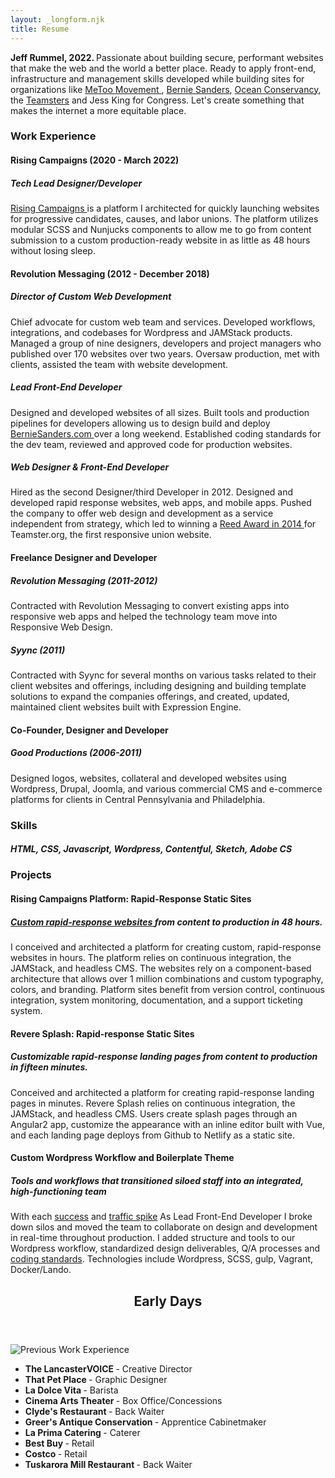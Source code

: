 ```yaml
---
layout: _longform.njk
title: Resume
---
```


<aside class="long__body--led">
  <p> <strong>Jeff Rummel, 2022. </strong>Passionate about building secure, performant websites that make the web and the world a better place. Ready to apply front-end, infrastructure and management skills developed while building sites for organizations like  <a href="https://metoomvmt.org/" rel="noreferrer prefetch" target="_blank">MeToo Movement </a>, <a href="https://revolutionmessaging.com/cases/bernie-2016/" rel="noreferrer prefetch" target="_blank">Bernie Sanders</a>, <a href="https://oceanconservancy.org" rel="noreferrer prefetch" target="_blank">Ocean Conservancy</a>, the  <a href="https://teamster.org" rel="noreferrer prefetch" target="_blank">Teamsters</a> and Jess King for Congress. Let's create something that makes the internet a more equitable place.</p>
</aside>

### Work Experience
<article class="long__body--copy" id="experience">

#### Rising Campaigns (2020 - March 2022)
##### Tech Lead Designer/Developer

<a href="//risingcampaigns.com" rel="noreferrer prefetch" target="_blank">Rising Campaigns </a>is a platform I architected for quickly launching websites for progressive candidates, causes, and labor unions. The platform utilizes modular SCSS and Nunjucks components to allow me to go from content submission to a custom production-ready website in as little as 48 hours without losing sleep.</p>
#### Revolution Messaging (2012 - December 2018)
##### Director of Custom Web Development

Chief advocate for custom web team and services. Developed workflows, integrations, and codebases for Wordpress and JAMStack products. Managed a group of nine designers, developers and project managers who published over 170 websites over two years. Oversaw production, met with clients, assisted the team with website development.</p>
##### Lead Front-End Developer

Designed and developed websites of all sizes. Built tools and production pipelines for developers allowing us to design build and deploy <a href="https://berniesanders.com" rel="noreferrer prefetch" target="_blank">BernieSanders.com </a>over a long weekend. Established coding standards for the dev team, reviewed and approved code for production websites.</p>
##### Web Designer &amp; Front-End Developer

Hired as the second Designer/third Developer in 2012. Designed and developed rapid response websites, web apps, and mobile apps. Pushed the company to offer web design and development as a service independent from strategy, which led to winning a <a href="https://www.campaignsandelections.com/campaign-insider/2014-reed-award-winners" rel="noreferrer prefetch" target="_blank">Reed Award in 2014 </a>for Teamster.org, the first responsive union website.</p>

#### Freelance Designer and Developer
##### Revolution Messaging (2011-2012)

Contracted with Revolution Messaging to convert existing apps into responsive web apps and helped the technology team move into Responsive Web Design.</p>

##### Syync (2011)

Contracted with Syync for several months on various tasks related to their client websites and offerings, including designing and building template solutions to expand the companies offerings, and created, updated, maintained client websites built with Expression Engine.</p>
#### Co-Founder, Designer and Developer
##### Good Productions (2006-2011)

Designed logos, websites, collateral and developed websites using Wordpress, Drupal, Joomla, and various commercial CMS and e-commerce platforms for clients in Central Pennsylvania and Philadelphia. </p>

</article>
<article class="long__body--copy" id="experience">

### Skills

##### HTML, CSS, Javascript, Wordpress, Contentful, Sketch, Adobe CS

</article>
<article class="long__body--copy" id="experience">

### Projects
#### Rising Campaigns Platform: Rapid-Response Static Sites
#####  <a href="https://risingcampaigns.com/" rel="noreferrer prefetch" target="_blank">Custom rapid-response websites </a>from content to production in 48 hours.

I conceived and architected a platform for creating custom, rapid-response websites in hours. The platform relies on continuous integration, the JAMStack, and headless CMS. The websites rely on a component-based architecture that allows over 1 million combinations and custom typography, colors, and branding. Platform sites benefit from version control, continuous integration, system monitoring, documentation, and a support ticketing system.  </p>

#### Revere Splash: Rapid-response Static Sites
##### Customizable rapid-response landing pages from content to production in fifteen minutes. 

Conceived and architected a platform for creating rapid-response landing pages in minutes. Revere Splash relies on continuous integration, the JAMStack, and headless CMS. Users create splash pages through an Angular2 app, customize the appearance with an inline editor built with Vue, and each landing page deploys from Github to Netlify as a static site. </p>

#### Custom Wordpress Workflow and Boilerplate Theme
##### Tools and workflows that transitioned siloed staff into an integrated, high-functioning team

With each <a href="https://youtu.be/aZiukBJ_a7U?t=12" target="_blank">success</a> and <a href="https://thehill.com/policy/technology/273623-candidates-debate-fallback-go-to-my-website" rel="prefetch" target="_blank">traffic spike</a> As Lead Front-End Developer I broke down silos and moved the team to collaborate on design and development in real-time throughout production. I added structure and tools to our Wordpress workflow, standardized design deliverables, Q/A processes and <a href="https://mbeu.jeffrummel.com/" rel="prefetch" target="_blank">coding standards</a>. Technologies include Wordpress, SCSS, gulp, Vagrant, Docker/Lando.</p>
</article>
</section>
<section class="long__body--body nex" id="early-days">
  <header class="nex__hed">
    <h2>Early Days</h2>
  </header><img class="nex__grfx" src="//media.giphy.com/media/pPzr0mInPyS7S/giphy.gif" alt="Previous Work Experience"/>
  <ul class="nex__list">
    <li class="nex__list--item"><strong>The LancasterVOICE </strong>- Creative Director</li>
    <li class="nex__list--item"><strong>That Pet Place </strong>- Graphic Designer</li>
    <li class="nex__list--item"><strong>La Dolce Vita </strong>- Barista</li>
    <li class="nex__list--item"><strong>Cinema Arts Theater </strong>- Box Office/Concessions</li>
    <li class="nex__list--item"><strong>Clyde's Restaurant </strong>- Back Waiter</li>
    <li class="nex__list--item"><strong>Greer's Antique Conservation </strong>- Apprentice Cabinetmaker</li>
    <li class="nex__list--item"><strong>La Prima Catering </strong>- Caterer</li>
    <li class="nex__list--item"><strong>Best Buy </strong>- Retail</li>
    <li class="nex__list--item"><strong>Costco </strong>- Retail</li>
    <li class="nex__list--item"><strong>Tuskarora Mill Restaurant </strong>- Back Waiter</li>
  </ul>
</section>